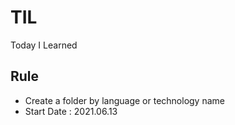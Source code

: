 # TIL
Today I Learned





## Rule

- Create a folder by language or technology name
- Start Date : 2021.06.13 

